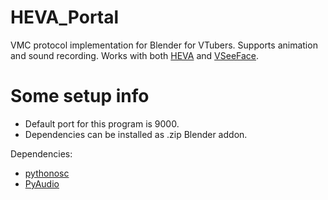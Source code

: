 # HEVA_Portal
VMC protocol implementation for Blender for VTubers. Supports animation and sound recording. Works with both [HEVA](https://github.com/scaledteam/HEVA) and [VSeeFace](https://www.vseeface.icu/).

# Some setup info
- Default port for this program is 9000.
- Dependencies can be installed as .zip Blender addon.

Dependencies:
- [pythonosc](https://pypi.org/project/python-osc/)
- [PyAudio](https://pypi.org/project/PyAudio/)
